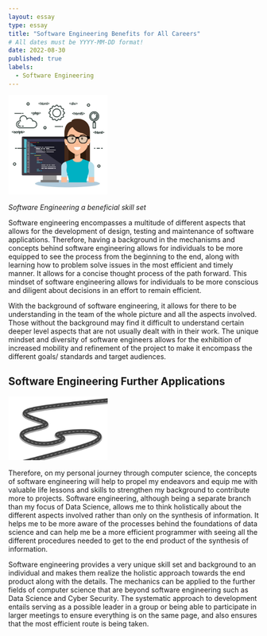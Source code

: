 ```yaml
---
layout: essay
type: essay
title: "Software Engineering Benefits for All Careers"
# All dates must be YYYY-MM-DD format!
date: 2022-08-30
published: true
labels:
  - Software Engineering
---
```


<img width="200px" class="rounded float-start pe-4" src="../img/Software-Engineering.jpeg">

*Software Engineering a beneficial skill set*

Software engineering encompasses a multitude of different aspects that allows for the development of design, testing and maintenance of software applications. Therefore, having a background in the mechanisms and concepts behind software engineering allows for individuals to be more equipped to see the process from the beginning to the end, along with learning how to problem solve issues in the most efficient and timely manner. It allows for a concise thought process of the path forward. This mindset of software engineering allows for individuals to be more conscious and diligent about decisions in an effort to remain efficient. 

With the background of software engineering, it allows for there to be understanding in the team of the whole picture and all the aspects involved. Those without the background may find it difficult to understand certain deeper level aspects that are not usually dealt with in their work. The unique mindset and diversity of software engineers allows for the exhibition of increased mobility and refinement of the project to make it encompass the different goals/ standards and target audiences. 

## Software Engineering Further Applications

<img width="200px" class="rounded float-start pe-4" src="../img/roadway-journey-to-the-future.jpeg">
  
Therefore, on my personal journey through computer science, the concepts of software engineering will help to propel my endeavors and equip me with valuable life lessons and skills to strengthen my background to contribute more to projects. Software engineering, although being a separate branch than my focus of Data Science, allows me to think holistically about the different aspects involved rather than only on the synthesis of information. It helps me to be more aware of the processes behind the foundations of data science and can help me be a more efficient programmer with seeing all the different procedures needed to get to the end product of the synthesis of information.

Software engineering provides a very unique skill set and background to an individual and makes them  realize the holistic approach towards the end product along with the details. The mechanics can be applied to the further fields of computer science that are beyond software engineering such as Data Science and Cyber Security. The systematic approach to development entails serving as a possible leader in a group or being able to participate in larger meetings to ensure everything is on the same page, and also ensures that the most efficient route is being taken.
